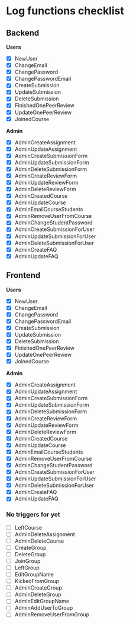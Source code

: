 # Log functions checklist
## Backend
**Users**
- [X] NewUser           
- [X] ChangeEmail         
- [X] ChangePassword    
- [X] ChangePasswordEmail
- [X] CreateSubmission 
- [X] UpdateSubmission
- [X] DeleteSubmission   
- [X] FinishedOnePeerReview 
- [X] UpdateOnePeerReview   
- [X] JoinedCourse

**Admin**
- [X] AdminCreateAssignment  
- [X] AdminUpdateAssignment  
- [X] AdminCreateSubmissionForm 
- [X] AdminUpdateSubmissionForm 
- [X] AdminDeleteSubmissionForm
- [X] AdminCreateReviewForm
- [X] AdminUpdateReviewForm
- [X] AdminDeleteReviewForm  
- [X] AdminCreatedCourse 
- [X] AdminUpdateCourse
- [X] AdminEmailCourseStudents
- [X] AdminRemoveUserFromCourse
- [X] AdminChangeStudentPassword  
- [X] AdminCreateSubmissionForUser 
- [X] AdminUpdateSubmissionForUser 
- [X] AdminDeleteSubmissionForUser
- [X] AdminCreateFAQ
- [X] AdminUpdateFAQ

## Frontend
**Users**
- [X] NewUser           
- [X] ChangeEmail         
- [X] ChangePassword    
- [X] ChangePasswordEmail
- [X] CreateSubmission 
- [X] UpdateSubmission
- [X] DeleteSubmission   
- [X] FinishedOnePeerReview 
- [X] UpdateOnePeerReview   
- [X] JoinedCourse

**Admin**
- [X] AdminCreateAssignment  
- [X] AdminUpdateAssignment  
- [X] AdminCreateSubmissionForm 
- [X] AdminUpdateSubmissionForm 
- [X] AdminDeleteSubmissionForm
- [X] AdminCreateReviewForm
- [X] AdminUpdateReviewForm
- [X] AdminDeleteReviewForm  
- [X] AdminCreatedCourse 
- [X] AdminUpdateCourse
- [X] AdminEmailCourseStudents
- [X] AdminRemoveUserFromCourse
- [X] AdminChangeStudentPassword  
- [X] AdminCreateSubmissionForUser 
- [X] AdminUpdateSubmissionForUser 
- [X] AdminDeleteSubmissionForUser
- [X] AdminCreateFAQ
- [X] AdminUpdateFAQ

### No triggers for yet
- [ ] LeftCourse 
- [ ] AdminDeleteAssignment
- [ ] AdminDeleteCourse
- [ ] CreateGroup
- [ ] DeleteGroup
- [ ] JoinGroup
- [ ] LeftGroup
- [ ] EditGroupName
- [ ] KickedFromGroup
- [ ] AdminCreateGroup
- [ ] AdminDeleteGroup
- [ ] AdminEditGroupName
- [ ] AdminAddUserToGroup
- [ ] AdminRemoveUserFromGroup
